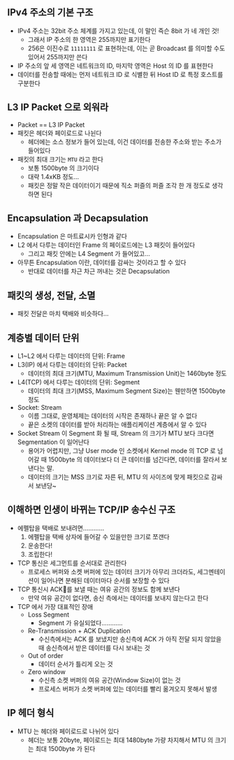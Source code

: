 ## IPv4 주소의 기본 구조
- IPv4 주소는 32bit 주소 체계를 가지고 있는데, 이 말인 즉슨 8bit 가 네 개인 것!
	- 그래서 IP 주소의 한 영역은 255까지만 표기한다
	- 256은 이진수로 `11111111` 로 표현하는데, 이는 곧 Broadcast 를 의미할 수도 있어서 255까지만 쓴다
- IP 주소의 앞 세 영역은 네트워크의 ID, 마지막 영역은 Host 의 ID 를 표현한다
- 데이터를 전송할 때에는 먼저 네트워크 ID 로 식별한 뒤 Host ID 로 특정 호스트를 구분한다

## L3 IP Packet 으로 외워라
- Packet == L3 IP Packet
- 패킷은 헤더와 페이로드로 나뉜다
	- 헤더에는 소스 정보가 들어 있는데, 이건 데이터를 전송한 주소와 받는 주소가 들어있다
- 패킷의 최대 크기는 `MTU` 라고 한다
	- 보통 1500byte 의 크기이다
	- 대략 1.4xKB 정도...
	- 패킷은 정말 작은 데이터이기 때문에 직소 퍼즐의 퍼즐 조각 한 개 정도로 생각하면 된다

##   Encapsulation 과 Decapsulation
- Encapsulation 은 마트료시카 인형과 같다
- L2 에서 다루는 데이터인 Frame 의 페이로드에는 L3 패킷이 들어있다
	- 그리고 패킷 안에는 L4 Segment 가 들어있고...
- 아무튼 Encapsulation 이란, 데이터를 감싸는 것이라고 할 수 있다
	- 반대로 데이터를 차근 차근 꺼내는 것은 Decapsulation

## 패킷의 생성, 전달, 소멸
- 패킷 전달은 마치 택배와 비슷하다...

## 계층별 데이터 단위
- L1~L2 에서 다루는 데이터의 단위: Frame
- L3(IP) 에서 다루는 데이터의 단위: Packet
	- 데이터의 최대 크기(MTU, Maximum Transmission Unit)는 1460byte 정도
- L4(TCP) 에서 다루는 데이터의 단위: Segment
	- 데이터의 최대 크기(MSS, Maximum Segment Size)는 웬만하면 1500byte 정도
- Socket: Stream
	- 이름 그대로, 운영체제는 데이터의 시작은 존재하나 끝은 알 수 없다
	- 끝은 소켓의 데이터를 받아 처리하는 애플리케이션 계층에서 알 수 있다
- Socket Stream 이 Segment 화 될 때, Stream 의 크기가 MTU 보다 크다면 Segmentation 이 일어난다
	- 용어가 어렵지만, 그냥 User mode 인 소켓에서 Kernel mode 의 TCP 로 넘어갈 때 1500byte 의 데이터보다 더 큰 데이터를 넘긴다면, 데이터를 잘라서 보낸다는 말.
	- 데이터의 크기는 MSS 크기로 자른 뒤, MTU 의 사이즈에 맞게 패킷으로 감싸서 보낸당~

## 이해하면 인생이 바뀌는 TCP/IP 송수신 구조
- 에펠탑을 택배로 보내려면............
	1. 에펠탑을 택배 상자에 들어갈 수 있을만한 크기로 쪼갠다
	2. 운송한다!
	3. 조립한다!
- TCP 통신은 세그먼트를 순서대로 관리한다
	- 프로세스 버퍼와 소켓 버퍼에 있는 데이터 크기가 아무리 크더라도, 세그멘테이션이 일어나면 분해된 데이터마다 순서를 보장할 수 있다
- TCP 통신시 ACK를 보낼 때는 여유 공간의 정보도 함께 보낸다
	- 만약 여유 공간이 없다면, 송신 측에서는 데이터를 보내지 않는다고 한다
- TCP 에서 가장 대표적인 장애
	- Loss Segment
		- Segment 가 유실되었다............
	- Re-Transmission + ACK Duplication
		- 수신측에서는 ACK 를 보냈지만 송신측에 ACK 가 아직 전달 되지 않았을 때 송신측에서 받은 데이터를 다시 보내는 것
	- Out of order
		- 데이터 순서가 틀리게 오는 것
	- Zero window
		- 수신측 소켓 버퍼의 여유 공간(Window Size)이 없는 것
		- 프로세스 버퍼가 소켓 버퍼에 있는 데이터를 빨리 옮겨오지 못해서 발생

## IP 헤더 형식
- MTU 는 헤더와 페이로드로 나뉘어 있다
	- 헤더는 보통 20byte, 페이로드는 최대 1480byte 가량 차지해서 MTU 의 크기는 최대 1500byte 가 된다